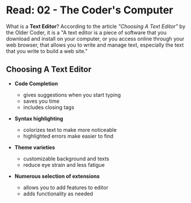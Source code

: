 # Read: 02 - The Coder's Computer

What is a **Text Editor**? According to the article _"Choosing A Text Editor"_ by the Older Coder, it is a "A text editor is a piece of software that you download and install on
your computer, or you access online through your web browser, that allows you to write and manage text, especially the text that you write to build a web site."

## Choosing  A Text Editor

 - **Code Completion** 
    - gives suggestions when you start typing
    - saves you time
    - includes closing tags  

 - **Syntax highlighting**
    - colorizes text to make more noticeable
    - highlighted errors make easier to find

 - **Theme varieties** 
    - customizable background and texts
    - reduce eye strain and less fatigue

 - **Numerous selection of extensions** 
    - allows you to add features to editor
    - adds functionality as needed
